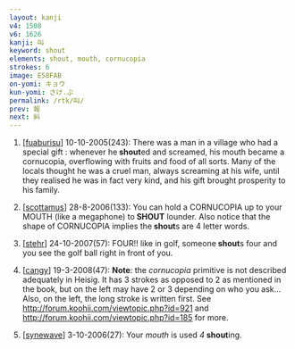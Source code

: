 ```yaml
---
layout: kanji
v4: 1508
v6: 1626
kanji: 叫
keyword: shout
elements: shout, mouth, cornucopia
strokes: 6
image: E58FAB
on-yomi: キョウ
kun-yomi: さけ.ぶ
permalink: /rtk/叫/
prev: 報
next: 糾
---
```


1) [<a href="http://kanji.koohii.com/profile/fuaburisu">fuaburisu</a>] 10-10-2005(243): There was a man in a village who had a special gift : whenever he<strong> shout</strong>ed and screamed, his mouth became a cornucopia, overflowing with fruits and food of all sorts. Many of the locals thought he was a cruel man, always screaming at his wife, until they realised he was in fact very kind, and his gift brought prosperity to his family.

2) [<a href="http://kanji.koohii.com/profile/scottamus">scottamus</a>] 28-8-2006(133): You can hold a CORNUCOPIA up to your MOUTH (like a megaphone) to<strong> SHOUT</strong> lounder. Also notice that the shape of CORNUCOPIA implies the<strong> shout</strong>s are 4 letter words.

3) [<a href="http://kanji.koohii.com/profile/stehr">stehr</a>] 24-10-2007(57): FOUR!! like in golf, someone<strong> shout</strong>s four and you see the golf ball right in front of you.

4) [<a href="http://kanji.koohii.com/profile/cangy">cangy</a>] 19-3-2008(47): <strong>Note</strong>: the <em>cornucopia</em> primitive is not described adequately in Heisig. It has 3 strokes as opposed to 2 as mentioned in the book, but on the left may have 2 or 3 depending on who you ask... Also, on the left, the long stroke is written first. See <a href="http://forum.koohii.com/viewtopic.php?id=921">http://forum.koohii.com/viewtopic.php?id=921</a> and <a href="http://forum.koohii.com/viewtopic.php?id=185">http://forum.koohii.com/viewtopic.php?id=185</a> for more.

5) [<a href="http://kanji.koohii.com/profile/synewave">synewave</a>] 3-10-2006(27): Your <em>mouth</em> is used <em>4</em><strong> shout</strong>ing.

